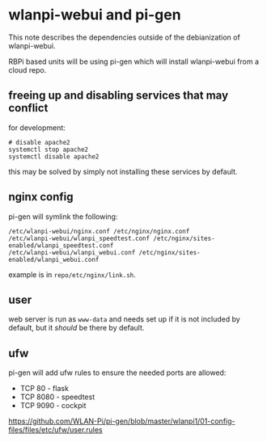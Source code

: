 # wlanpi-webui and pi-gen

This note describes the dependencies outside of the debianization of wlanpi-webui.

RBPi based units will be using pi-gen which will install wlanpi-webui from a cloud repo.

## freeing up and disabling services that may conflict

for development:

```
# disable apache2
systemctl stop apache2
systemctl disable apache2
```

this may be solved by simply not installing these services by default.

## nginx config

pi-gen will symlink the following:

```
/etc/wlanpi-webui/nginx.conf /etc/nginx/nginx.conf
/etc/wlanpi-webui/wlanpi_speedtest.conf /etc/nginx/sites-enabled/wlanpi_speedtest.conf
/etc/wlanpi-webui/wlanpi_webui.conf /etc/nginx/sites-enabled/wlanpi_webui.conf
```

example is in `repo/etc/nginx/link.sh`.

## user

web server is run as `www-data` and needs set up if it is not included by default, but it _should_ be there by default.

## ufw

pi-gen will add ufw rules to ensure the needed ports are allowed:

- TCP 80 - flask
- TCP 8080 - speedtest
- TCP 9090 - cockpit 

https://github.com/WLAN-Pi/pi-gen/blob/master/wlanpi1/01-config-files/files/etc/ufw/user.rules